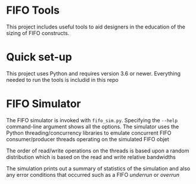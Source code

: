 # FIFO Tools
This project includes useful tools to aid designers in the education of the sizing of FIFO constructs.

# Quick set-up
This project uses Python and requires version 3.6 or newer. Everything needed to run the tools is includid in this repo

# FIFO Simulator
The FIFO simulator is invoked with `fifo_sim.py`. Specifying the `--help` command-line argument shows all the options. The simulator uses the Python threading/concurrency libraries to emulate concurrent FIFO consumer/producer threads operating on the simulated FIFO objet

The order of read/write operations on the threads is based upon a random distribution which is based on the read and write relative bandwidths

The simulation prints out a summary of statistics of the simulation and also any error conditions that occurred such as a FIFO *underrun* or *overrun*
